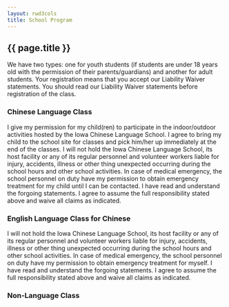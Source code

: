 ```yaml
---
layout: rwd3cols
title: School Program
---
```

## {{ page.title }}

We have two types: one for youth students (if students are under 18 years old with the permission of their parents/guardians) and another for adult students. Your registration means that you accept our Liability Waiver statements. You should read our Liability Waiver statements before registration of the class.

### Chinese Language Class

I give my permission for my child(ren) to participate in the indoor/outdoor activities hosted by the Iowa Chinese Language School. I agree to bring my child to the school site for classes and pick him/her up immediately at the end of the classes. I will not hold the Iowa Chinese Language School, its host facility or any of its regular personnel and volunteer workers liable for injury, accidents, illness or other thing unexpected occurring during the school hours and other school activities. In case of medical emergency, the school personnel on duty have my permission to obtain emergency treatment for my child until I can be contacted. I have read and understand the forgoing statements. I agree to assume the full responsibility stated above and waive all claims as indicated.

### English Language Class for Chinese

I will not hold the Iowa Chinese Language School, its host facility or any of its regular personnel and volunteer workers liable for injury, accidents, illness or other thing unexpected occurring during the school hours and other school activities. In case of medical emergency, the school personnel on duty have my permission to obtain emergency treatment for myself. I have read and understand the forgoing statements. I agree to assume the full responsibility stated above and waive all claims as indicated. 

### Non-Language Class



